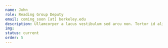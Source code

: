 ```yaml
---
name: John
role: Reading Group Deputy
email: coming_soon [at] berkeley.edu
description: Ullamcorper a lacus vestibulum sed arcu non. Tortor id aliquet lectus proin nibh. Interdum varius sit amet mattis vulputate enim nulla aliquet. Eu lobortis elementum nibh tellus molestie nunc non. 
img: 
status: current
order: 5
---
```

